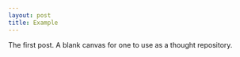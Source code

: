 ```yaml
---
layout: post
title: Example
---
```


The first post. A blank canvas for one to use as a thought repository.